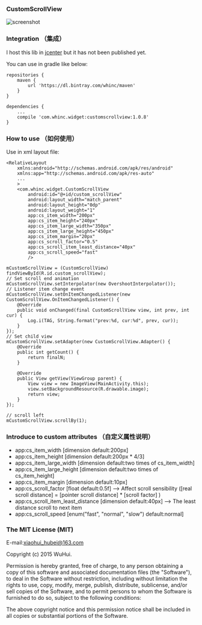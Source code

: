
### CustomScrollView

![screenshot](screenshot.git)

### Integration （集成）

I host this lib in [jcenter][1] but it has not been published yet.

You can use in gradle like below:

```
repositories {
    maven {
        url 'https://dl.bintray.com/whinc/maven'
    }
}

dependencies {
    ...
    compile 'com.whinc.widget:customscrollview:1.0.8'
}
```

### How to use （如何使用）

Use in xml layout file:

```
<RelativeLayout
    xmlns:android="http://schemas.android.com/apk/res/android"
    xmlns:app="http://schemas.android.com/apk/res-auto"
    ...
    >
    <com.whinc.widget.CustomScrollView
        android:id="@+id/custom_scrollView"
        android:layout_width="match_parent"
        android:layout_height="0dp"
        android:layout_weight="1"
        app:cs_item_width="200px"
        app:cs_item_height="240px"
        app:cs_item_large_width="350px"
        app:cs_item_large_height="450px"
        app:cs_item_margin="20px"
        app:cs_scroll_factor="0.5"
        app:cs_scroll_item_least_distance="40px"
        app:cs_scroll_speed="fast"
        />
```

```
mCustomScrollView = (CustomScrollView) findViewById(R.id.custom_scrollView);
// Set scroll end animation
mCustomScrollView.setInterpolator(new OvershootInterpolator());
// Listener item change event
mCustomScrollView.setOnItemChangedListener(new CustomScrollView.OnItemChangedListener() {
    @Override
    public void onChanged(final CustomScrollView view, int prev, int cur) {
        Log.i(TAG, String.format("prev:%d, cur:%d", prev, cur));
    }
});
// Set child view
mCustomScrollView.setAdapter(new CustomScrollView.Adapter() {
    @Override
    public int getCount() {
        return finalN;
    }

    @Override
    public View getView(ViewGroup parent) {
        View view = new ImageView(MainActivity.this);
        view.setBackgroundResource(R.drawable.image);
        return view;
    }
});

// scroll left
mCustomScrollView.scrollBy(1);
```

### Introduce to custom attributes （自定义属性说明）

* app:cs_item_width [dimension default:200px]
* app:cs_item_height [dimension default:200px * 4/3]
* app:cs_item_large_width [dimension default:two times of cs_item_width]
* app:cs_item_large_height [dimension default:two times of cs_item_height]
* app:cs_item_margin [dimension default:10px]
* app:cs_scroll_factor [float default:0.5f] --> Affect scroll sensibility ([real scroll distance] = [pointer scroll distance] * [scroll factor] )
* app:cs_scroll_item_least_distance [dimension default:40px] --> The least distance scroll to next item
* app:cs_scroll_speed [enum("fast", "normal", "slow") default:normal]

### The MIT License (MIT)

E-mail:xiaohui_hubei@163.com

Copyright (c) 2015 WuHui.

Permission is hereby granted, free of charge, to any person obtaining a copy
of this software and associated documentation files (the "Software"), to deal
in the Software without restriction, including without limitation the rights
to use, copy, modify, merge, publish, distribute, sublicense, and/or sell
copies of the Software, and to permit persons to whom the Software is
furnished to do so, subject to the following conditions:

The above copyright notice and this permission notice shall be included in all
copies or substantial portions of the Software.

[1]:https://bintray.com/whinc/maven/customscrollview/view
